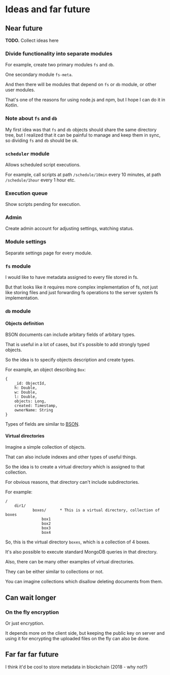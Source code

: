 # Ideas and far future

## Near future

**TODO.** Collect ideas here

### Divide functionality into separate modules

For example, create two primary modules `fs` and `db`.

One secondary module `fs-meta`.

And then there will be modules that depend on `fs` or `db` module, or other user modules.

That's one of the reasons for using node.js and npm, but I hope I can do it in Kotlin.

### Note about `fs` and `db`

My first idea was that `fs` and `db` objects should share the same directory tree, but I realized that it can be painful to manage and keep them in sync, so dividing `fs` and `db` should be ok.

### `scheduler` module

Allows scheduled script executions.

For example, call scripts at path `/schedule/10min` every 10 minutes, at path `/schedule/1hour` every 1 hour etc.

### Execution queue

Show scripts pending for execution.

### Admin

Create admin account for adjusting settings, watching status.

### Module settings

Separate settings page for every module.

### `fs` module

I would like to have metadata assigned to every file stored in fs.

But that looks like it requires more complex implementation of fs, not just like storing files and just forwarding fs operations to the server system fs implementation.

### `db` module

#### Objects definition

BSON documents can include arbitary fields of arbitary types.

That is useful in a lot of cases, but it's possible to add strongly typed objects.

So the idea is to specify objects description and create types.

For example, an object describing `Box`:

```
{
    _id: ObjectId,
    h: Double,
    w: Double,
    l: Double,
    objects: Long,
    created: Timestamp,
    ownerName: String
}
```

Types of fields are similar to [BSON](https://docs.mongodb.com/manual/reference/bson-types/).

#### Virtual directories

Imagine a simple collection of objects.

That can also include indexes and other types of useful things.

So the idea is to create a virtual directory which is assigned to that collection.

For obvious reasons, that directory can't include subdirectories.

For example:

```
/
    dir1/
            boxes/      * This is a virtual directory, collection of boxes
                box1
                box2
                box3
                box4
```

So, this is the virtual directory `boxes`, which is a collection of 4 boxes.

It's also possible to execute standard MongoDB queries in that directory.

Also, there can be many other examples of virtual directories.

They can be either similar to collections or not.

You can imagine collections which disallow deleting documents from them.

## Can wait longer

### On the fly encryption

Or just encryption.

It depends more on the client side, but keeping the public key on server and using it for encrypting the uploaded files on the fly can also be done.

## Far far far future

I think it'd be cool to store metadata in blockchain (2018 - why not?)
